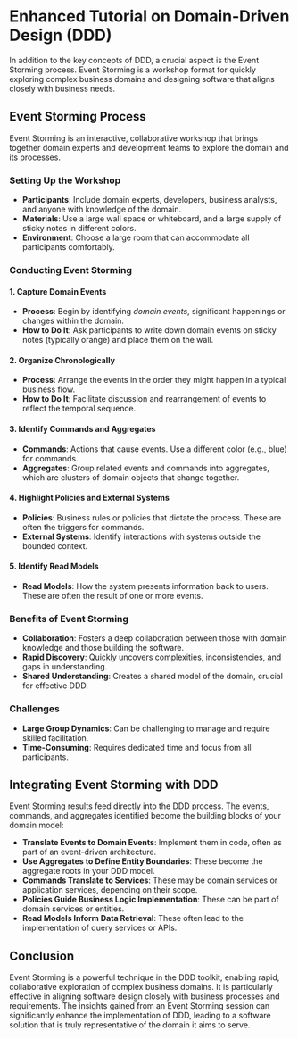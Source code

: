 # Enhanced Tutorial on Domain-Driven Design (DDD)

In addition to the key concepts of DDD, a crucial aspect is the Event Storming process. Event Storming is a workshop format for quickly exploring complex business domains and designing software that aligns closely with business needs.

## Event Storming Process

Event Storming is an interactive, collaborative workshop that brings together domain experts and development teams to explore the domain and its processes.

### Setting Up the Workshop
- **Participants**: Include domain experts, developers, business analysts, and anyone with knowledge of the domain.
- **Materials**: Use a large wall space or whiteboard, and a large supply of sticky notes in different colors.
- **Environment**: Choose a large room that can accommodate all participants comfortably.

### Conducting Event Storming

#### 1. Capture Domain Events
- **Process**: Begin by identifying *domain events*, significant happenings or changes within the domain.
- **How to Do It**: Ask participants to write down domain events on sticky notes (typically orange) and place them on the wall.

#### 2. Organize Chronologically
- **Process**: Arrange the events in the order they might happen in a typical business flow.
- **How to Do It**: Facilitate discussion and rearrangement of events to reflect the temporal sequence.

#### 3. Identify Commands and Aggregates
- **Commands**: Actions that cause events. Use a different color (e.g., blue) for commands.
- **Aggregates**: Group related events and commands into aggregates, which are clusters of domain objects that change together.

#### 4. Highlight Policies and External Systems
- **Policies**: Business rules or policies that dictate the process. These are often the triggers for commands.
- **External Systems**: Identify interactions with systems outside the bounded context.

#### 5. Identify Read Models
- **Read Models**: How the system presents information back to users. These are often the result of one or more events.

### Benefits of Event Storming
- **Collaboration**: Fosters a deep collaboration between those with domain knowledge and those building the software.
- **Rapid Discovery**: Quickly uncovers complexities, inconsistencies, and gaps in understanding.
- **Shared Understanding**: Creates a shared model of the domain, crucial for effective DDD.

### Challenges
- **Large Group Dynamics**: Can be challenging to manage and require skilled facilitation.
- **Time-Consuming**: Requires dedicated time and focus from all participants.

## Integrating Event Storming with DDD

Event Storming results feed directly into the DDD process. The events, commands, and aggregates identified become the building blocks of your domain model:

- **Translate Events to Domain Events**: Implement them in code, often as part of an event-driven architecture.
- **Use Aggregates to Define Entity Boundaries**: These become the aggregate roots in your DDD model.
- **Commands Translate to Services**: These may be domain services or application services, depending on their scope.
- **Policies Guide Business Logic Implementation**: These can be part of domain services or entities.
- **Read Models Inform Data Retrieval**: These often lead to the implementation of query services or APIs.

## Conclusion

Event Storming is a powerful technique in the DDD toolkit, enabling rapid, collaborative exploration of complex business domains. It is particularly effective in aligning software design closely with business processes and requirements. The insights gained from an Event Storming session can significantly enhance the implementation of DDD, leading to a software solution that is truly representative of the domain it aims to serve.
